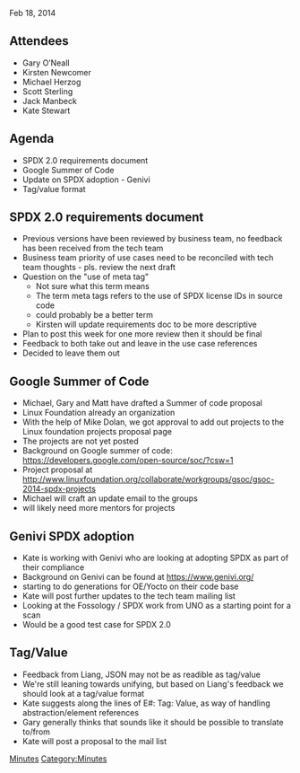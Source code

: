 Feb 18, 2014

## Attendees

  - Gary O’Neall
  - Kirsten Newcomer
  - Michael Herzog
  - Scott Sterling
  - Jack Manbeck
  - Kate Stewart

## Agenda

  - SPDX 2.0 requirements document
  - Google Summer of Code
  - Update on SPDX adoption - Genivi
  - Tag/value format

## SPDX 2.0 requirements document

  - Previous versions have been reviewed by business team, no feedback
    has been received from the tech team
  - Business team priority of use cases need to be reconciled with tech
    team thoughts - pls. review the next draft
  - Question on the "use of meta tag"
      - Not sure what this term means
      - The term meta tags refers to the use of SPDX license IDs in
        source code
      - could probably be a better term
      - Kirsten will update requirements doc to be more descriptive
  - Plan to post this week for one more review then it should be final
  - Feedback to both take out and leave in the use case references
  - Decided to leave them out

## Google Summer of Code

  - Michael, Gary and Matt have drafted a Summer of code proposal
  - Linux Foundation already an organization
  - With the help of Mike Dolan, we got approval to add out projects to
    the Linux foundation projects proposal page
  - The projects are not yet posted
  - Background on Google summer of code:
    <https://developers.google.com/open-source/soc/?csw=1>
  - Project proposal at
    <http://www.linuxfoundation.org/collaborate/workgroups/gsoc/gsoc-2014-spdx-projects>
  - Michael will craft an update email to the groups
  - will likely need more mentors for projects

## Genivi SPDX adoption

  - Kate is working with Genivi who are looking at adopting SPDX as part
    of their compliance
  - Background on Genivi can be found at <https://www.genivi.org/>
  - starting to do generations for OE/Yocto on their code base
  - Kate will post further updates to the tech team mailing list
  - Looking at the Fossology / SPDX work from UNO as a starting point
    for a scan
  - Would be a good test case for SPDX 2.0

## Tag/Value

  - Feedback from Liang, JSON may not be as readible as tag/value
  - We're still leaning towards unifying, but based on Liang's feedback
    we should look at a tag/value format
  - Kate suggests along the lines of E\#: Tag: Value, as way of handling
    abstraction/element references
  - Gary generally thinks that sounds like it should be possible to
    translate to/from
  - Kate will post a proposal to the mail list

[Minutes](Category:Technical "wikilink")
[Category:Minutes](Category:Minutes "wikilink")
